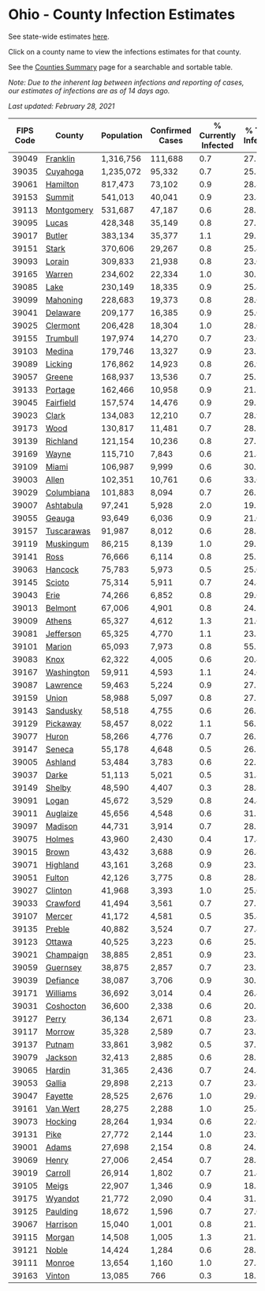 # Ohio - County Infection Estimates

See state-wide estimates [here](/infections/us-oh).

Click on a county name to view the infections estimates for that county.

See the [Counties Summary](/infections/summary-counties) page for a searchable and sortable table.

*Note: Due to the inherent lag between infections and reporting of cases, our estimates of infections are as of 14 days ago.*

*Last updated: February 28, 2021*

|   FIPS Code |                   County |   Population |   Confirmed Cases |   % Currently Infected |   % Total Infected |
|-------------|--------------------------|--------------|-------------------|------------------------|--------------------|
|       39049 |     [Franklin](franklin) |    1,316,756 |           111,688 |                    0.7 |               27.7 |
|       39035 |     [Cuyahoga](cuyahoga) |    1,235,072 |            95,332 |                    0.7 |               25.3 |
|       39061 |     [Hamilton](hamilton) |      817,473 |            73,102 |                    0.9 |               28.8 |
|       39153 |         [Summit](summit) |      541,013 |            40,041 |                    0.9 |               23.8 |
|       39113 | [Montgomery](montgomery) |      531,687 |            47,187 |                    0.6 |               28.2 |
|       39095 |           [Lucas](lucas) |      428,348 |            35,149 |                    0.8 |               27.2 |
|       39017 |         [Butler](butler) |      383,134 |            35,377 |                    1.1 |               29.1 |
|       39151 |           [Stark](stark) |      370,606 |            29,267 |                    0.8 |               25.4 |
|       39093 |         [Lorain](lorain) |      309,833 |            21,938 |                    0.8 |               23.0 |
|       39165 |         [Warren](warren) |      234,602 |            22,334 |                    1.0 |               30.1 |
|       39085 |             [Lake](lake) |      230,149 |            18,335 |                    0.9 |               25.4 |
|       39099 |     [Mahoning](mahoning) |      228,683 |            19,373 |                    0.8 |               28.6 |
|       39041 |     [Delaware](delaware) |      209,177 |            16,385 |                    0.9 |               25.0 |
|       39025 |     [Clermont](clermont) |      206,428 |            18,304 |                    1.0 |               28.0 |
|       39155 |     [Trumbull](trumbull) |      197,974 |            14,270 |                    0.7 |               23.6 |
|       39103 |         [Medina](medina) |      179,746 |            13,327 |                    0.9 |               23.7 |
|       39089 |       [Licking](licking) |      176,862 |            14,923 |                    0.8 |               26.9 |
|       39057 |         [Greene](greene) |      168,937 |            13,536 |                    0.7 |               25.2 |
|       39133 |       [Portage](portage) |      162,466 |            10,958 |                    0.9 |               21.7 |
|       39045 |   [Fairfield](fairfield) |      157,574 |            14,476 |                    0.9 |               29.3 |
|       39023 |           [Clark](clark) |      134,083 |            12,210 |                    0.7 |               28.9 |
|       39173 |             [Wood](wood) |      130,817 |            11,481 |                    0.7 |               28.1 |
|       39139 |     [Richland](richland) |      121,154 |            10,236 |                    0.8 |               27.1 |
|       39169 |           [Wayne](wayne) |      115,710 |             7,843 |                    0.6 |               21.8 |
|       39109 |           [Miami](miami) |      106,987 |             9,999 |                    0.6 |               30.2 |
|       39003 |           [Allen](allen) |      102,351 |            10,761 |                    0.6 |               33.6 |
|       39029 | [Columbiana](columbiana) |      101,883 |             8,094 |                    0.7 |               26.7 |
|       39007 |   [Ashtabula](ashtabula) |       97,241 |             5,928 |                    2.0 |               19.5 |
|       39055 |         [Geauga](geauga) |       93,649 |             6,036 |                    0.9 |               21.0 |
|       39157 | [Tuscarawas](tuscarawas) |       91,987 |             8,012 |                    0.6 |               28.3 |
|       39119 |   [Muskingum](muskingum) |       86,215 |             8,139 |                    1.0 |               29.5 |
|       39141 |             [Ross](ross) |       76,666 |             6,114 |                    0.8 |               25.1 |
|       39063 |       [Hancock](hancock) |       75,783 |             5,973 |                    0.5 |               25.0 |
|       39145 |         [Scioto](scioto) |       75,314 |             5,911 |                    0.7 |               24.8 |
|       39043 |             [Erie](erie) |       74,266 |             6,852 |                    0.8 |               29.6 |
|       39013 |       [Belmont](belmont) |       67,006 |             4,901 |                    0.8 |               24.2 |
|       39009 |         [Athens](athens) |       65,327 |             4,612 |                    1.3 |               21.6 |
|       39081 |   [Jefferson](jefferson) |       65,325 |             4,770 |                    1.1 |               23.3 |
|       39101 |         [Marion](marion) |       65,093 |             7,973 |                    0.8 |               55.1 |
|       39083 |             [Knox](knox) |       62,322 |             4,005 |                    0.6 |               20.4 |
|       39167 | [Washington](washington) |       59,911 |             4,593 |                    1.1 |               24.6 |
|       39087 |     [Lawrence](lawrence) |       59,463 |             5,224 |                    0.9 |               27.5 |
|       39159 |           [Union](union) |       58,988 |             5,097 |                    0.8 |               27.2 |
|       39143 |     [Sandusky](sandusky) |       58,518 |             4,755 |                    0.6 |               26.1 |
|       39129 |     [Pickaway](pickaway) |       58,457 |             8,022 |                    1.1 |               56.5 |
|       39077 |           [Huron](huron) |       58,266 |             4,776 |                    0.7 |               26.1 |
|       39147 |         [Seneca](seneca) |       55,178 |             4,648 |                    0.5 |               26.7 |
|       39005 |       [Ashland](ashland) |       53,484 |             3,783 |                    0.6 |               22.5 |
|       39037 |           [Darke](darke) |       51,113 |             5,021 |                    0.5 |               31.8 |
|       39149 |         [Shelby](shelby) |       48,590 |             4,407 |                    0.3 |               28.8 |
|       39091 |           [Logan](logan) |       45,672 |             3,529 |                    0.8 |               24.4 |
|       39011 |     [Auglaize](auglaize) |       45,656 |             4,548 |                    0.6 |               31.5 |
|       39097 |       [Madison](madison) |       44,731 |             3,914 |                    0.7 |               28.2 |
|       39075 |         [Holmes](holmes) |       43,960 |             2,430 |                    0.4 |               17.4 |
|       39015 |           [Brown](brown) |       43,432 |             3,688 |                    0.9 |               26.8 |
|       39071 |     [Highland](highland) |       43,161 |             3,268 |                    0.9 |               23.7 |
|       39051 |         [Fulton](fulton) |       42,126 |             3,775 |                    0.8 |               28.4 |
|       39027 |       [Clinton](clinton) |       41,968 |             3,393 |                    1.0 |               25.6 |
|       39033 |     [Crawford](crawford) |       41,494 |             3,561 |                    0.7 |               27.7 |
|       39107 |         [Mercer](mercer) |       41,172 |             4,581 |                    0.5 |               35.4 |
|       39135 |         [Preble](preble) |       40,882 |             3,524 |                    0.7 |               27.4 |
|       39123 |         [Ottawa](ottawa) |       40,525 |             3,223 |                    0.6 |               25.7 |
|       39021 |   [Champaign](champaign) |       38,885 |             2,851 |                    0.9 |               23.1 |
|       39059 |     [Guernsey](guernsey) |       38,875 |             2,857 |                    0.7 |               23.3 |
|       39039 |     [Defiance](defiance) |       38,087 |             3,706 |                    0.9 |               30.7 |
|       39171 |     [Williams](williams) |       36,692 |             3,014 |                    0.4 |               26.4 |
|       39031 |   [Coshocton](coshocton) |       36,600 |             2,338 |                    0.6 |               20.3 |
|       39127 |           [Perry](perry) |       36,134 |             2,671 |                    0.8 |               23.4 |
|       39117 |         [Morrow](morrow) |       35,328 |             2,589 |                    0.7 |               23.7 |
|       39137 |         [Putnam](putnam) |       33,861 |             3,982 |                    0.5 |               37.2 |
|       39079 |       [Jackson](jackson) |       32,413 |             2,885 |                    0.6 |               28.1 |
|       39065 |         [Hardin](hardin) |       31,365 |             2,436 |                    0.7 |               24.8 |
|       39053 |         [Gallia](gallia) |       29,898 |             2,213 |                    0.7 |               23.4 |
|       39047 |       [Fayette](fayette) |       28,525 |             2,676 |                    1.0 |               29.6 |
|       39161 |     [Van Wert](van-wert) |       28,275 |             2,288 |                    1.0 |               25.4 |
|       39073 |       [Hocking](hocking) |       28,264 |             1,934 |                    0.6 |               22.0 |
|       39131 |             [Pike](pike) |       27,772 |             2,144 |                    1.0 |               23.9 |
|       39001 |           [Adams](adams) |       27,698 |             2,154 |                    0.8 |               24.2 |
|       39069 |           [Henry](henry) |       27,006 |             2,454 |                    0.7 |               28.3 |
|       39019 |       [Carroll](carroll) |       26,914 |             1,802 |                    0.7 |               21.4 |
|       39105 |           [Meigs](meigs) |       22,907 |             1,346 |                    0.9 |               18.3 |
|       39175 |       [Wyandot](wyandot) |       21,772 |             2,090 |                    0.4 |               31.1 |
|       39125 |     [Paulding](paulding) |       18,672 |             1,596 |                    0.7 |               27.0 |
|       39067 |     [Harrison](harrison) |       15,040 |             1,001 |                    0.8 |               21.2 |
|       39115 |         [Morgan](morgan) |       14,508 |             1,005 |                    1.3 |               21.7 |
|       39121 |           [Noble](noble) |       14,424 |             1,284 |                    0.6 |               28.1 |
|       39111 |         [Monroe](monroe) |       13,654 |             1,160 |                    1.0 |               27.3 |
|       39163 |         [Vinton](vinton) |       13,085 |               766 |                    0.3 |               18.7 |